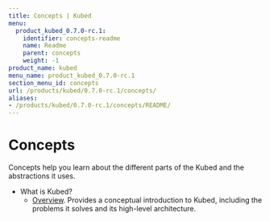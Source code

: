 ```yaml
---
title: Concepts | Kubed
menu:
  product_kubed_0.7.0-rc.1:
    identifier: concepts-readme
    name: Readme
    parent: concepts
    weight: -1
product_name: kubed
menu_name: product_kubed_0.7.0-rc.1
section_menu_id: concepts
url: /products/kubed/0.7.0-rc.1/concepts/
aliases:
- /products/kubed/0.7.0-rc.1/concepts/README/
---
```


# Concepts

Concepts help you learn about the different parts of the Kubed and the abstractions it uses.

- What is Kubed?
  - [Overview](/products/kubed/0.7.0-rc.1/concepts/what-is-kubed/overview). Provides a conceptual introduction to Kubed, including the problems it solves and its high-level architecture.
